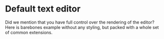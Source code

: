 # Default text editor

Did we mention that you have full control over the rendering of the editor? Here is barebones example without any styling, but packed with a whole set of common extensions.

<demo name="Examples/Basic" />

